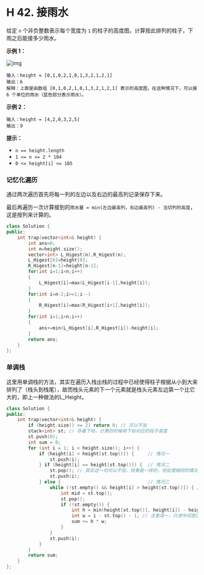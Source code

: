 # H 42. 接雨水

给定 `n` 个非负整数表示每个宽度为 `1` 的柱子的高度图，计算按此排列的柱子，下雨之后能接多少雨水。

 

**示例 1：**

![img](https://assets.leetcode-cn.com/aliyun-lc-upload/uploads/2018/10/22/rainwatertrap.png)

```
输入：height = [0,1,0,2,1,0,1,3,2,1,2,1]
输出：6
解释：上面是由数组 [0,1,0,2,1,0,1,3,2,1,2,1] 表示的高度图，在这种情况下，可以接 6 个单位的雨水（蓝色部分表示雨水）。 
```

**示例 2：**

```
输入：height = [4,2,0,3,2,5]
输出：9
```

 

**提示：**

- `n == height.length`
- `1 <= n <= 2 * 104`
- `0 <= height[i] <= 105`



### 记忆化遍历

通过两次遍历首先将每一列的左边以及右边的最高列记录保存下来。

最后再遍历一次计算接到的`雨水量 = min(左边最高列，右边最高列) - 当切列的高度`，这是按列来计算的。

```cpp
class Solution {
public:
    int trap(vector<int>& height) {
        int ans=0;
        int n=height.size();
        vector<int> L_Higest(n),R_Higest(n);
        L_Higest[0]=height[0];
        R_Higest[n-1]=height[n-1];
        for(int i=1;i<n;i++)
        {
            L_Higest[i]=max(L_Higest[i-1],height[i]);
        }
        for(int i=n-2;i>=1;i--)
        {
            R_Higest[i]=max(R_Higest[i+1],height[i]);
        }
        for(int i=1;i<n;i++)
        {
            ans+=min(L_Higest[i],R_Higest[i])-height[i];
        }
        return ans;
    }
};
```



### 单调栈

这里用单调栈的方法，其实在遍历入栈出栈的过程中已经使得柱子根据从小到大来排列了（栈头到栈尾），故而栈头元素的下一个元素就是栈头元素左边第一个比它大的，即上一种做法的L_Height。

```cpp
class Solution {
public:
    int trap(vector<int>& height) {
        if (height.size() <= 2) return 0; // 可以不加
        stack<int> st; // 存着下标，计算的时候用下标对应的柱子高度
        st.push(0);
        int sum = 0;
        for (int i = 1; i < height.size(); i++) {
            if (height[i] < height[st.top()]) {     // 情况一
                st.push(i);
            } if (height[i] == height[st.top()]) {  // 情况二
                st.pop(); // 其实这一句可以不加，效果是一样的，但处理相同的情况的思路却变了。
                st.push(i);
            } else {                                // 情况三
                while (!st.empty() && height[i] > height[st.top()]) { // 注意这里是while
                    int mid = st.top();
                    st.pop();
                    if (!st.empty()) {
                        int h = min(height[st.top()], height[i]) - height[mid];
                        int w = i - st.top() - 1; // 注意减一，只求中间宽度
                        sum += h * w;
                    }
                }
                st.push(i);
            }
        }
        return sum;
    }
};
```









